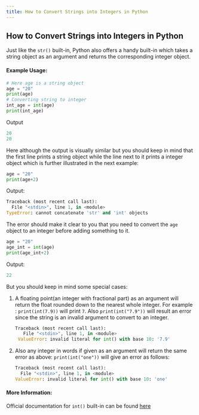 ```yaml
---
title: How to Convert Strings into Integers in Python
---
```

## How to Convert Strings into Integers in Python

Just like the `str()` built-in, Python also offers a handy built-in which takes a string object as an argument and returns the corresponding integer object.

#### Example Usage:

```py
# Here age is a string object
age = "20"
print(age)
# Converting string to integer
int_age = int(age)
print(int_age)
```
Output
```py
20
20
```
Here although the output is visually similar but you should keep in mind that the first line prints a string object while the line next to it prints a integer object which is further illustrated in the next example:

```py
age = "20"
print(age+2)
```
Output:
```py
Traceback (most recent call last):
  File "<stdin>", line 1, in <module>
TypeError: cannot concatenate 'str' and 'int' objects
````
The error should make it clear to you that you need to convert the `age` object to an integer before adding something to it.

```py
age = "20"
age_int = int(age)
print(age_int+2)
```
Output:
```py
22
```

But you should keep in mind some special cases:

1. A floating point(an integer with fractional part) as an argument will return the float rounded down to the nearest whole integer.
   For example : `print(int(7.9))` will print `7`.
   Also `print(int("7.9"))` will result an error since the string is an invalid argument to convert to an integer.

   ```py
   Traceback (most recent call last):
      File "<stdin>", line 1, in <module>
    ValueError: invalid literal for int() with base 10: '7.9'
   ```

2. Also any integer in words if given as an argument will return the same error as above:
   `print(int("one"))` will give an error as follows:
   
    ```py
    Traceback (most recent call last):
      File "<stdin>", line 1, in <module>
    ValueError: invalid literal for int() with base 10: 'one'
    ```

#### More Information:
Official documentation for `int()` built-in can be found <a href='https://docs.python.org/3.6/library/functions.html#int' target='_blank' rel='nofollow'>here</a>


